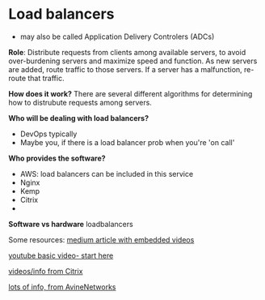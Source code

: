 # Load balancers
- may also be called Application Delivery Controlers (ADCs)  

**Role**: Distribute requests from clients among available servers, to avoid over-burdening servers and maximize speed and function.  As new servers are added, route traffic to those servers.  If a server has a malfunction, re-route that traffic.

**How does it work?**  There are several different algorithms for determining how to distrubute requests among servers.

**Who will be dealing with load balancers?**
- DevOps typically
- Maybe you, if there is a load balancer prob when you're 'on call'

**Who provides the software?**
- AWS: load balancers can be included in this service
- Nginx
- Kemp
- Citrix
- 

**Software vs hardware** loadbalancers

Some resources:
[medium article with embedded videos](https://medium.com/nerd-for-tech/explained-load-balancer-89edc6d1f444)

[youtube basic video- start here](https://www.youtube.com/watch?v=gMIslJN44P0)

[videos/info from Citrix](https://www.citrix.com/solutions/app-delivery-and-security/load-balancing/what-is-load-balancing.html)

[lots of info, from AvineNetworks](https://avinetworks.com/what-is-load-balancing/#:~:text=Load%20Balancing%20Definition%3A%20Load%20balancing,applications%20and%20websites%20for%20users)